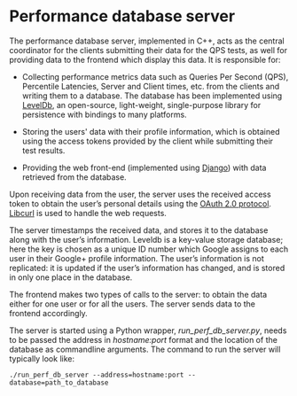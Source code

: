 # Performance database server

The performance database server, implemented in C++, acts as the central coordinator for the clients submitting their data for the QPS tests, as well for providing data to the frontend which display this data. It is responsible for:

* Collecting performance metrics data such as Queries Per Second (QPS), Percentile Latencies, Server and Client times, etc. from the clients and writing them to a database. The database has been implemented using [LevelDb](http://leveldb.org/), an open-source, light-weight, single-purpose library for persistence with bindings to many platforms.

* Storing the users' data with their profile information, which is obtained using the access tokens provided by the client while submitting their test results.

* Providing the web front-end (implemented using [Django](https://www.djangoproject.com/)) with data retrieved from the database.

Upon receiving data from the user, the server uses the received access token to obtain the user’s personal details using the [OAuth 2.0 protocol](https://developers.google.com/identity/protocols/OAuth2). [Libcurl](http://curl.haxx.se/) is used to handle the web requests.

The server timestamps the received data, and stores it to the database along with the user’s information. Leveldb is a key-value storage database; here the key is chosen as a unique ID number which Google assigns to each user in their Google+ profile information. The user’s information is not replicated: it is updated if the user’s information has changed, and is stored in only one place in the database.

The frontend makes two types of calls to the server: to obtain the data either for one user or for all the users. The server sends data to the frontend accordingly.

The server is started using a Python wrapper, _run_perf_db_server.py_, needs to be passed the address in _hostname:port_ format and the location of the database as commandline arguments. The command to run the server will typically look like:

    ./run_perf_db_server --address=hostname:port --database=path_to_database
